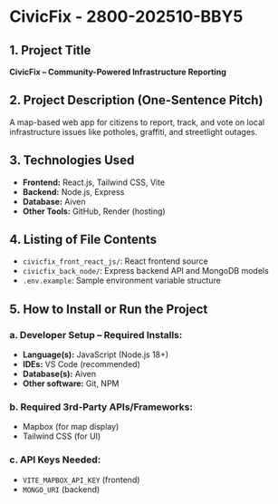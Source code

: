 #  CivicFix - 2800-202510-BBY5

## 1. Project Title
**CivicFix – Community-Powered Infrastructure Reporting**

## 2. Project Description (One-Sentence Pitch)
A map-based web app for citizens to report, track, and vote on local infrastructure issues like potholes, graffiti, and streetlight outages.

## 3. Technologies Used
- **Frontend:** React.js, Tailwind CSS, Vite
- **Backend:** Node.js, Express
- **Database:** Aiven
- **Other Tools:** GitHub, Render (hosting)

## 4. Listing of File Contents
- `civicfix_front_react_js/`: React frontend source
- `civicfix_back_node/`: Express backend API and MongoDB models
- `.env.example`: Sample environment variable structure

## 5. How to Install or Run the Project

### a. Developer Setup – Required Installs:
- **Language(s):** JavaScript (Node.js 18+)
- **IDEs:** VS Code (recommended)
- **Database(s):** Aiven
- **Other software:** Git, NPM

### b. Required 3rd-Party APIs/Frameworks:
- Mapbox (for map display)
- Tailwind CSS (for UI)

### c. API Keys Needed:
- `VITE_MAPBOX_API_KEY` (frontend)
- `MONGO_URI` (backend)
